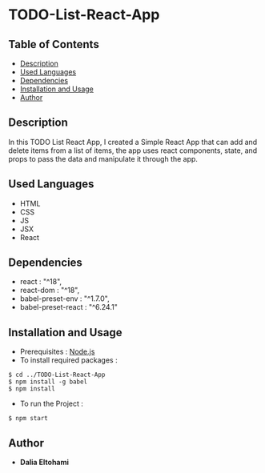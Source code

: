 # TODO-List-React-App

## Table of Contents

* [Description](#Description)
* [Used Languages](#used-languages)
* [Dependencies](#dependencies)
* [Installation and Usage](#installation-and-usage)
* [Author](#author)

## Description

In this TODO List React App, I created a Simple React App that can add and delete items from a list of items, the app uses react components, state, and props to pass the data and manipulate it through the app.

## Used Languages 
- HTML
- CSS
- JS
- JSX
- React


## Dependencies
-  react : "^18",
-  react-dom : "^18",
-  babel-preset-env : "^1.7.0",
-  babel-preset-react : "^6.24.1"

## Installation and Usage
- Prerequisites : [Node.js](https://nodejs.org/en/download/)
- To install required packages : 
```
$ cd ../TODO-List-React-App
$ npm install -g babel
$ npm install
```
- To run the Project :
```
$ npm start
```

## Author
- **Dalia Eltohami**
